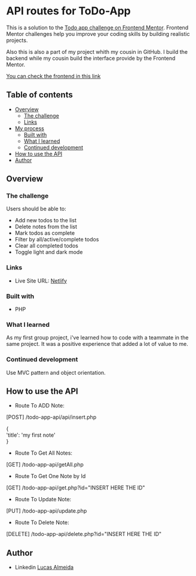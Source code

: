 # API routes for ToDo-App

This is a solution to the [Todo app challenge on Frontend Mentor](https://www.frontendmentor.io/challenges/todo-app-Su1_KokOW). Frontend Mentor challenges help you improve your coding skills by building realistic projects. 
  
Also this is also a part of my project whith my cousin in GitHub. I build the backend while my cousin build the interface provide by the Frontend Mentor.

[You can check the frontend in this link](https://github.com/renatoalmeida49/todo-app-challenge)

## Table of contents

- [Overview](#overview)
  - [The challenge](#the-challenge)
  - [Links](#links)
- [My process](#my-process)
  - [Built with](#built-with)
  - [What I learned](#what-i-learned)
  - [Continued development](#continued-development)
- [How to use the API](#how-to-use-the-API)
- [Author](#author)


## Overview

### The challenge

Users should be able to:

- Add new todos to the list
- Delete notes from the list
- Mark todos as complete
- Filter by all/active/complete todos
- Clear all completed todos
- Toggle light and dark mode


### Links

- Live Site URL: [Netlify](https://blissful-colden-6de82d.netlify.app/)


### Built with

- PHP

### What I learned

As my first group project, i've learned how to code with a teammate in the same project. It was a positive experience that added a lot of value to me.

### Continued development

Use MVC pattern and object orientation.

## How to use the API

- Route To ADD Note:

[POST] /todo-app-api/api/insert.php

{  
    'title': 'my first note'  
}    

- Route To Get All Notes:

[GET] /todo-app-api/getAll.php    

- Route To Get One Note by Id

[GET] /todo-app-api/get.php?id="INSERT HERE THE ID"    

- Route To Update Note:

[PUT] /todo-app-api/update.php    

- Route To Delete Note:

[DELETE] /todo-app-api/delete.php?id="INSERT HERE THE ID"    

## Author

- Linkedin [Lucas Almeida](https://www.linkedin.com/in/lucasaclima03/)

